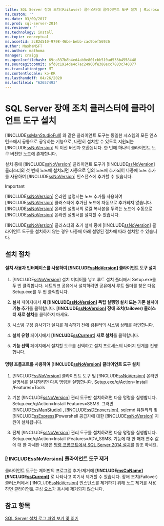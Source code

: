 ```yaml
---
title: SQL Server 장애 조치(Failover) 클러스터에 클라이언트 도구 설치 | Microsoft 문서
ms.custom: ''
ms.date: 03/09/2017
ms.prod: sql-server-2014
ms.reviewer: ''
ms.technology: install
ms.topic: conceptual
ms.assetid: 3c82d510-9798-46be-bebb-cac9bef56936
author: MashaMSFT
ms.author: mathoma
manager: craigg
ms.openlocfilehash: 69ca337b8b4ed4ab0e801cbb510ad533b4558448
ms.sourcegitcommit: 6fd8c1914de4c7ac24900fe388ecc7883c740077
ms.translationtype: MT
ms.contentlocale: ko-KR
ms.lasthandoff: 04/26/2020
ms.locfileid: "62657493"
---
```

# <a name="install-client-tools-on-a-sql-server-failover-cluster"></a>SQL Server 장애 조치 클러스터에 클라이언트 도구 설치
  [!INCLUDE[ssManStudioFull](../../../includes/ssmanstudiofull-md.md)] 와 같은 클라이언트 도구는 동일한 시스템의 모든 인스턴스에서 공통으로 공유하는 기능으로, 나란히 설치할 수 있도록 지원되는 [!INCLUDE[ssNoVersion](../../../includes/ssnoversion-md.md)] 의 이전 버전과 호환됩니다. 한 번에 하나의 클라이언트 도구 버전만 노드에 존재합니다.  
  
 설치 중에 [!INCLUDE[ssNoVersion](../../../includes/ssnoversion-md.md)] 클라이언트 도구가 [!INCLUDE[ssNoVersion](../../../includes/ssnoversion-md.md)] 클러스터의 첫 번째 노드에 설치되면 자동으로 임의 노드에 추가되어 나중에 노드 추가를 사용하여 [!INCLUDE[ssNoVersion](../../../includes/ssnoversion-md.md)] 인스턴스에 추가할 수 있습니다.  
  
> [!IMPORTANT]  
>  [!INCLUDE[ssNoVersion](../../../includes/ssnoversion-md.md)] 온라인 설명서는 노드 추가를 사용하여 [!INCLUDE[ssNoVersion](../../../includes/ssnoversion-md.md)] 클러스터에 추가된 노드에 자동으로 추가되지 않습니다. [!INCLUDE[ssNoVersion](../../../includes/ssnoversion-md.md)] 온라인 설명서의 로컬 복사본을 두려는 노드에 수동으로 [!INCLUDE[ssNoVersion](../../../includes/ssnoversion-md.md)] 온라인 설명서를 설치할 수 있습니다.  
  
 [!INCLUDE[ssNoVersion](../../../includes/ssnoversion-md.md)] 클러스터의 초기 설치 중에 [!INCLUDE[ssNoVersion](../../../includes/ssnoversion-md.md)] 클라이언트 도구를 설치하지 않는 경우 나중에 아래 설명된 절차에 따라 설치할 수 있습니다.  
  
## <a name="installation-procedures"></a>설치 절차  
  
#### <a name="installing-ssnoversion-client-tools-using-the-setup-user-interface"></a>설치 사용자 인터페이스를 사용하여 [!INCLUDE[ssNoVersion](../../../includes/ssnoversion-md.md)] 클라이언트 도구 설치  
  
1.  [!INCLUDE[ssNoVersion](../../../includes/ssnoversion-md.md)] 설치 미디어를 넣고 루트 설치 폴더에서 Setup.exe를 두 번 클릭합니다. 네트워크 공유에서 설치하려면 공유에서 루트 폴더를 찾은 다음 Setup.exe를 두 번 클릭합니다.  
  
2.  **설치** 페이지에서 **새 [!INCLUDE[ssNoVersion](../../../includes/ssnoversion-md.md)] 독립 실행형 설치 또는 기존 설치에 기능 추가**를 클릭합니다. **[!INCLUDE[ssNoVersion](../../../includes/ssnoversion-md.md)] 장애 조치(failover) 클러스터 새로 설치**를 클릭하지 마세요.  
  
3.  시스템 구성 검사기가 설치를 계속하기 전에 컴퓨터의 시스템 상태를 확인합니다.  
  
4.  **설치 유형** 페이지에서 **[!INCLUDE[ssCurrent](../../../includes/sscurrent-md.md)] 새로 설치**를 클릭합니다.  
  
5.  **기능 선택** 페이지에서 설치할 도구를 선택하고 설치 프로세스의 나머지 단계를 진행합니다.  
  
#### <a name="installing-ssnoversion-client-tools-at-the-command-prompt"></a>명령 프롬프트를 사용하여 [!INCLUDE[ssNoVersion](../../../includes/ssnoversion-md.md)] 클라이언트 도구 설치  
  
1.  [!INCLUDE[ssNoVersion](../../../includes/ssnoversion-md.md)] 클라이언트 도구 및 [!INCLUDE[ssNoVersion](../../../includes/ssnoversion-md.md)] 온라인 설명서를 설치하려면 다음 명령을 실행합니다. Setup.exe/q/Action=Install /Features=Tools  
  
2.  기본 [!INCLUDE[ssNoVersion](../../../includes/ssnoversion-md.md)] 관리 도구만 설치하려면 다음 명령을 실행합니다. Setup.exe/q/Action=Install Features=SSMS. 그러면 [!INCLUDE[ssManStudio](../../../includes/ssmanstudio-md.md)] , [!INCLUDE[ssDEnoversion](../../../includes/ssdenoversion-md.md)], sqlcmd 유틸리티 및 [!INCLUDE[ssExpress](../../../includes/ssexpress-md.md)]Powershell 공급자에 대한 [!INCLUDE[ssNoVersion](../../../includes/ssnoversion-md.md)] 지원이 설치됩니다.  
  
3.  전체 [!INCLUDE[ssNoVersion](../../../includes/ssnoversion-md.md)] 관리 도구를 설치하려면 다음 명령을 실행합니다. Setup.exe/q/Action=Install /Features=ADV_SSMS. 기능에 대 한 매개 변수 값에 대 한 자세한 내용은 [명령 프롬프트에서 SQL Server 2014 설치](../../../database-engine/install-windows/install-sql-server-from-the-command-prompt.md)를 참조 하세요.  
  
### <a name="uninstalling-ssnoversion-client-tools"></a>[!INCLUDE[ssNoVersion](../../../includes/ssnoversion-md.md)] 클라이언트 도구 제거  
 클라이언트 도구는 제어판의 프로그램 추가/제거에 **[!INCLUDE[msCoName](../../../includes/msconame-md.md)][!INCLUDE[ssCurrent](../../../includes/sscurrent-md.md)]** 로 나타나고 여기서 제거할 수 있습니다. 장애 조치(Failover) 클러스터에서 [!INCLUDE[ssNoVersion](../../../includes/ssnoversion-md.md)] 인스턴스를 제거하기 위해 노드 제거를 사용하면 클라이언트 구성 요소가 동시에 제거되지 않습니다.  
  
## <a name="see-also"></a>참고 항목  
 [SQL Server 설치 로그 파일 보기 및 읽기](../../../database-engine/install-windows/view-and-read-sql-server-setup-log-files.md)  
  
  

